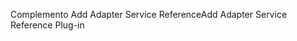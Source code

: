 <span data-ttu-id="f5a6a-101">Complemento Add Adapter Service Reference</span><span class="sxs-lookup"><span data-stu-id="f5a6a-101">Add Adapter Service Reference Plug-in</span></span>